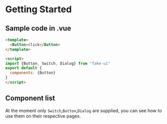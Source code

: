 # Getting Started
## Sample code in .vue

```html
<template>
  <Button>click</Button>
</template>

<script>
import {Button, Switch, Dialog} from "fake-ui"
export default {
  components: {Button}
}
</script>
```
## Component list
At the moment only `Switch`,`Button`,`Dialog` are supplied, you can see how to use them on their respective pages.